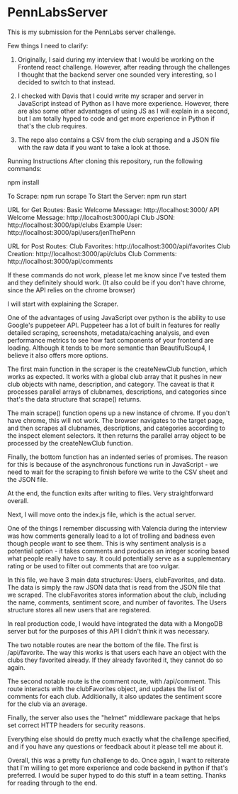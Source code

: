 # PennLabsServer
This is my submission for the PennLabs server challenge. 

Few things I need to clarify:

1. Originally, I said during my interview that I would be working
on the Frontend react challenge. However, after reading through the challenges I thought that the backend server one sounded very interesting, so I decided to switch to that instead.

2. I checked with Davis that I could write my scraper and server in JavaScript instead of Python as I have more experience. However, there are also some other advantages of using JS as I will explain in a second, but I am totally hyped to code and get more experience in Python if that's the club requires. 

3. The repo also contains a CSV from the club scraping and a JSON file with the raw data if you want to take a look at those. 

Running Instructions
After cloning this repository, run the following commands:

npm install

To Scrape: npm run scrape
To Start the Server: npm run start 

URL for Get Routes: 
Basic Welcome Message: http://localhost:3000/
API Welcome Message: http://localhost:3000/api
Club JSON: http://localhost:3000/api/clubs
Example User: http://localhost:3000/api/users/jenThePenn

URL for Post Routes: 
Club Favorites: http://localhost:3000/api/favorites
Club Creation: http://localhost:3000/api/clubs
Club Comments: http://localhost:3000/api/comments


If these commands do not work, please let me know since I've tested them and they definitely should work. (It also could be if you don't have chrome, since the API relies on the chrome browser)


I will start with explaining the Scraper.

One of the advantages of using JavaScript over python is the ability to use Google's puppeteer API. Puppeteer has a lot of built in features for really detailed scraping, screenshots, metadata/caching analysis, and even performance metrics to see how fast components of your frontend are loading. Although it tends to be more semantic than BeautifulSoup4, I believe it also offers more options. 

The first main function in the scraper is the createNewClub function, which works as expected. It works with a global club array that it pushes in new club objects with name, description, and category. The caveat is that it processes parallel arrays of clubnames, descriptions, and categories since that's the data structure that scrape() returns. 

The main scrape() function opens up a new instance of chrome. If you don't have chrome, this will not work. The browser navigates to the target page, and then scrapes all clubnames, descriptions, and categories according to the inspect element selectors. It then returns the parallel array object to be processed by the createNewClub function.

Finally, the bottom function has an indented series of 
promises. The reason for this is because of the asynchronous functions run in JavaScript - we need to wait for the scraping to finish before we write to the CSV sheet and the JSON file. 

At the end, the function exits after writing to files. Very straightforward overall. 


Next, I will move onto the index.js file, which is the actual server.

One of the things I remember discussing with Valencia during the interview was how comments generally lead to a lot of trolling and badness even though people want to see them. This is why sentiment analysis is a potential option - it takes comments and produces an integer scoring based what people really have to say. It could potentially serve as a supplementary rating or be used to filter out comments that are too vulgar. 

In this file, we have 3 main data structures: Users, clubFavorites, and data. 
The data is simply the raw JSON data that is read from the JSON file that we scraped. 
The clubFavorites stores information about the club, including the name, comments, sentiment score, and number of favorites. 
The Users structure stores all new users that are registered. 

In real production code, I would have integrated the data with a MongoDB server but for the purposes of this API I didn't think it was necessary. 

The two notable routes are near the bottom of the file. The first is /api/favorite. The way this works is that users each have an object with the clubs they favorited already. If they already favorited it, they cannot do so again. 

The second notable route is the comment route, with /api/comment. This route interacts with the clubFavorites object, and updates the list of comments for each club. Additionally, it also updates the sentiment score for the club via an average. 

Finally, the server also uses the "helmet" middleware package that helps set correct HTTP headers for security reasons. 

Everything else should do pretty much exactly what the challenge specified, and if you have any questions or feedback about it please tell me about it. 


Overall, this was a pretty fun challenge to do. Once again, I want to reiterate that I'm willing to get more experience and code backend in python if that's preferred. I would be super hyped to do this stuff in a team setting. Thanks for reading through to the end. 


